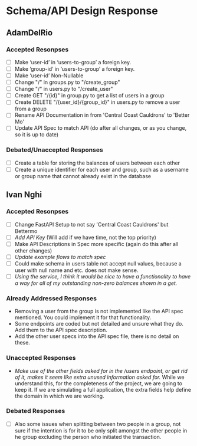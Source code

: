 # Schema/API Design Response
## AdamDelRio
### Accepted Resonpses
- [ ] Make ‘user-id’ in ‘users-to-group’ a foreign key.
- [ ] Make ‘group-id’ in ‘users-to-group’ a foreign key.
- [ ] Make ‘user-id’ Non-Nullable 
- [ ] Change "/" in groups.py to "/create_group"
- [ ] Change "/" in users.py to "/create_user"
- [ ] Create GET "/{id}" in group.py to get a list of users in a group
- [ ] Create DELETE "/{user_id}/{group_id}" in users.py to remove a user from a group
- [ ] Rename API Documentation in from 'Central Coast Cauldrons' to 'Better Mo'
- [ ] Update API Spec to match API (do after all changes, or as you change, so it is up to date)
### Debated/Unaccepted Responses
- [ ] Create a table for storing the balances of users between each other
- [ ] Create a unique identifier for each user and group, such as a username or group name that cannot already exist in the database

## Ivan Nghi
### Accepted Resonpses
- [ ] Change FastAPI Setup to not say 'Central Coast Cauldrons' but Bettermo
- [ ] _Add API Key_ (Will add if we have time, not the top priority)
- [ ] Make API Descriptions in Spec more specific (again do this after all other changes)
- [ ] _Update example flows to match spec_
- [ ] Could make schema in users table not accept null values, because a user with null name and etc. does not make sense.
- [ ] _Using the service, I think it would be nice to have a functionality to have a way for all of my outstanding non-zero balances shown in a get._

### Already Addressed Responses
- Removing a user from the group is not implemented like the API spec mentioned. You could implement it for that functionality.
- Some endpoints are coded but not detailed and unsure what they do. Add them to the API spec description.
- Add the other user specs into the API spec file, there is no detail on these.

### Unaccepted Responses
- _Make use of the other fields asked for in the /users endpoint, or get rid of it, makes it seem like extra unused information asked for._ While we understand this, for the completeness of the project, we are going to keep it. If we are simulating a full application, the extra fields help define the domain in which we are working.

### Debated Responses
- [ ] Also some issues when splitting between two people in a group, not sure if the intention is for it to be only split amongst the other people in he group excluding the person who initiated the transaction.
